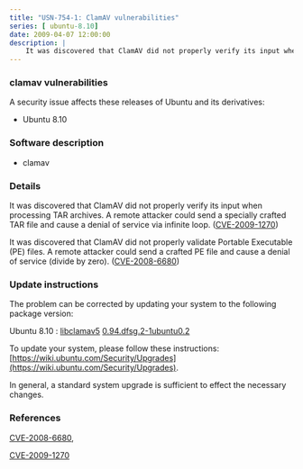 ```yaml
---
title: "USN-754-1: ClamAV vulnerabilities"
series: [ ubuntu-8.10]
date: 2009-04-07 12:00:00
description: |
    It was discovered that ClamAV did not properly verify its input when processing TAR archives. A remote attacker could send a specially crafted TAR file and cause a denial of service via infinite loop. ([CVE-2009-1270](http://people.ubuntu.com/~ubuntu-security/cve/CVE-2009-1270))
--- 
```

 
 


### clamav vulnerabilities

A security issue affects these releases of Ubuntu and its derivatives:

* Ubuntu 8.10

### Software description

* clamav 

### Details

It was discovered that ClamAV did not properly verify its input when processing TAR archives. A remote attacker could send a specially crafted TAR file and cause a denial of service via infinite loop. ([CVE-2009-1270](http://people.ubuntu.com/~ubuntu-security/cve/CVE-2009-1270))

It was discovered that ClamAV did not properly validate Portable Executable (PE) files. A remote attacker could send a crafted PE file and cause a denial of service (divide by zero). ([CVE-2008-6680](http://people.ubuntu.com/~ubuntu-security/cve/CVE-2008-6680)) 

### Update instructions

The problem can be corrected by updating your system to the following package version:

Ubuntu 8.10
 : [libclamav5](https://launchpad.net/ubuntu/+source/clamav) <span> [0.94.dfsg.2-1ubuntu0.2](https://launchpad.net/ubuntu/+source/clamav/0.94.dfsg.2-1ubuntu0.2) </span> 

To update your system, please follow these instructions: [https://wiki.ubuntu.com/Security/Upgrades](https://wiki.ubuntu.com/Security/Upgrades).

In general, a standard system upgrade is sufficient to effect the necessary changes. 

### References

 
 [CVE-2008-6680](http://people.ubuntu.com/~ubuntu-security/cve/CVE-2008-6680), 

 [CVE-2009-1270](http://people.ubuntu.com/~ubuntu-security/cve/CVE-2009-1270)
 

